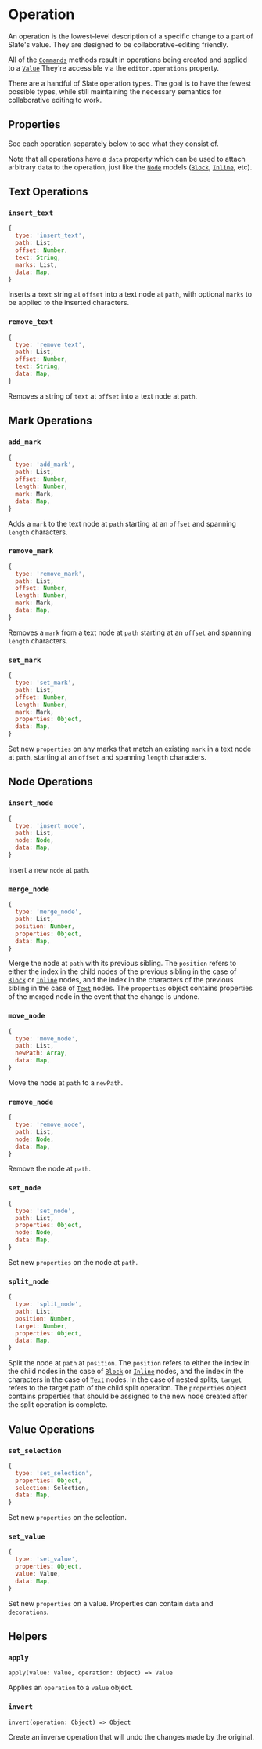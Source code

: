 # Operation

An operation is the lowest-level description of a specific change to a part of Slate's value. They are designed to be collaborative-editing friendly.

All of the [`Commands`](./commands.md) methods result in operations being created and applied to a [`Value`](./value.md) They're accessible via the `editor.operations` property.

There are a handful of Slate operation types. The goal is to have the fewest possible types, while still maintaining the necessary semantics for collaborative editing to work.

## Properties

See each operation separately below to see what they consist of.

Note that all operations have a `data` property which can be used to attach arbitrary data to the operation, just like the [`Node`](./node.md) models ([`Block`](./block.md), [`Inline`](./inline.md), etc).

## Text Operations

### `insert_text`

```js
{
  type: 'insert_text',
  path: List,
  offset: Number,
  text: String,
  marks: List,
  data: Map,
}
```

Inserts a `text` string at `offset` into a text node at `path`, with optional `marks` to be applied to the inserted characters.

### `remove_text`

```js
{
  type: 'remove_text',
  path: List,
  offset: Number,
  text: String,
  data: Map,
}
```

Removes a string of `text` at `offset` into a text node at `path`.

## Mark Operations

### `add_mark`

```js
{
  type: 'add_mark',
  path: List,
  offset: Number,
  length: Number,
  mark: Mark,
  data: Map,
}
```

Adds a `mark` to the text node at `path` starting at an `offset` and spanning `length` characters.

### `remove_mark`

```js
{
  type: 'remove_mark',
  path: List,
  offset: Number,
  length: Number,
  mark: Mark,
  data: Map,
}
```

Removes a `mark` from a text node at `path` starting at an `offset` and spanning `length` characters.

### `set_mark`

```js
{
  type: 'set_mark',
  path: List,
  offset: Number,
  length: Number,
  mark: Mark,
  properties: Object,
  data: Map,
}
```

Set new `properties` on any marks that match an existing `mark` in a text node at `path`, starting at an `offset` and spanning `length` characters.

## Node Operations

### `insert_node`

```js
{
  type: 'insert_node',
  path: List,
  node: Node,
  data: Map,
}
```

Insert a new `node` at `path`.

### `merge_node`

```js
{
  type: 'merge_node',
  path: List,
  position: Number,
  properties: Object,
  data: Map,
}
```

Merge the node at `path` with its previous sibling. The `position` refers to either the index in the child nodes of the previous sibling in the case of [`Block`](./block.md) or [`Inline`](./inline.md) nodes, and the index in the characters of the previous sibling in the case of [`Text`](./text.md) nodes. The `properties` object contains properties of the merged node in the event that the change is undone.

### `move_node`

```js
{
  type: 'move_node',
  path: List,
  newPath: Array,
  data: Map,
}
```

Move the node at `path` to a `newPath`.

### `remove_node`

```js
{
  type: 'remove_node',
  path: List,
  node: Node,
  data: Map,
}
```

Remove the node at `path`.

### `set_node`

```js
{
  type: 'set_node',
  path: List,
  properties: Object,
  node: Node,
  data: Map,
}
```

Set new `properties` on the node at `path`.

### `split_node`

```js
{
  type: 'split_node',
  path: List,
  position: Number,
  target: Number,
  properties: Object,
  data: Map,
}
```

Split the node at `path` at `position`. The `position` refers to either the index in the child nodes in the case of [`Block`](./block.md) or [`Inline`](./inline.md) nodes, and the index in the characters in the case of [`Text`](./text.md) nodes. In the case of nested splits, `target` refers to the target path of the child split operation. The `properties` object contains properties that should be assigned to the new node created after the split operation is complete.

## Value Operations

### `set_selection`

```js
{
  type: 'set_selection',
  properties: Object,
  selection: Selection,
  data: Map,
}
```

Set new `properties` on the selection.

### `set_value`

```js
{
  type: 'set_value',
  properties: Object,
  value: Value,
  data: Map,
}
```

Set new `properties` on a value. Properties can contain `data` and `decorations`.

## Helpers

### `apply`

`apply(value: Value, operation: Object) => Value`

Applies an `operation` to a `value` object.

### `invert`

`invert(operation: Object) => Object`

Create an inverse operation that will undo the changes made by the original.

